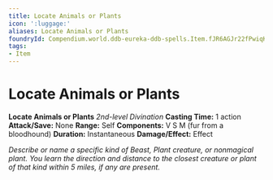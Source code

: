 ```yaml
---
title: Locate Animals or Plants
icon: ':luggage:'
aliases: Locate Animals or Plants
foundryId: Compendium.world.ddb-eureka-ddb-spells.Item.fJR6AGJr22fPwiqK
tags:
- Item
---
```


# Locate Animals or Plants

**Locate Animals or Plants**
_2nd-level Divination_
**Casting Time:** 1 action
**Attack/Save:** None
**Range:** Self
**Components:** V S M (fur from a bloodhound)
**Duration:** Instantaneous
**Damage/Effect:** Effect

*Describe or name a specific kind of Beast, Plant creature, or nonmagical plant. You learn the direction and distance to the closest creature or plant of that kind within 5 miles, if any are present.*